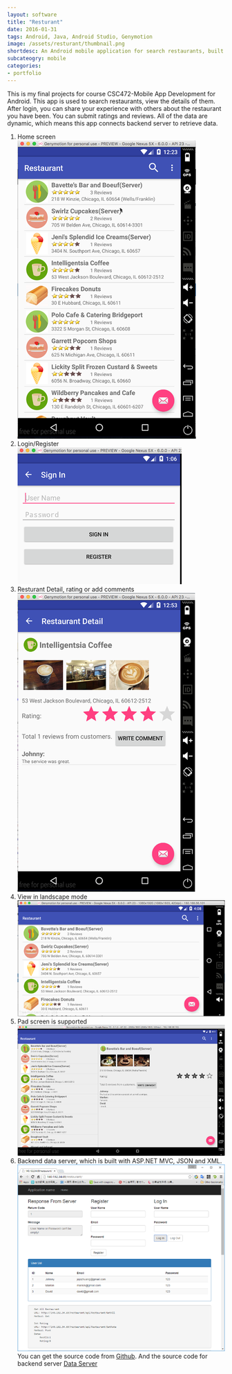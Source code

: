 ```yaml
---
layout: software
title: "Resturant"
date: 2016-01-31
tags: Android, Java, Android Studio, Genymotion
image: /assets/resturant/thumbnail.png
shortdesc: An Android mobile application for search restaurants, built in java.
subcateogry: mobile
categories:
- portfolio
---
```


This is my final projects for course CSC472-Mobile App Development for Android. This app is used to search restaurants, view the details of them. After login, you can share your experience with others about the restaurant you have been. You can submit ratings and reviews. All of the data are dynamic, which means this app connects backend server to retrieve data.  

1. Home screen  
![index](/assets/resturant/index.png "index")  
2. Login/Register  
![signin](/assets/resturant/signin.png "signin")  
3. Resturant Detail, rating or add comments  
![detail](/assets/resturant/detail.png "detail")  
4. View in landscape mode
![landscape](/assets/resturant/landscape.png "landscape")  
5. Pad screen is supported
![pad](/assets/resturant/pad.png "pad")  
6. Backend data server, which is built with ASP.NET MVC, JSON and XML.
![backend](/assets/resturant/backend.png "backend")  
You can get the source code from [Github](https://github.com/jojozhuang/Course/tree/master/CSC472/FinalProject/Code "Source Code"). And the source code for backend server [Data Server](https://github.com/jojozhuang/Course/tree/master/CSC472/FinalProject/DataServer "Source Code")
